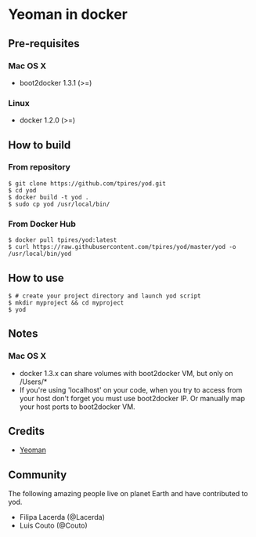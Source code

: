 # Yeoman in docker #

## Pre-requisites ##
### Mac OS X ###
* boot2docker 1.3.1 (>=)
### Linux ###
* docker 1.2.0 (>=)
## How to build ##
### From repository ###
	$ git clone https://github.com/tpires/yod.git
	$ cd yod
	$ docker build -t yod .
	$ sudo cp yod /usr/local/bin/
### From Docker Hub ###
	$ docker pull tpires/yod:latest
	$ curl https://raw.githubusercontent.com/tpires/yod/master/yod -o /usr/local/bin/yod

## How to use
	$ # create your project directory and launch yod script
	$ mkdir myproject && cd myproject
	$ yod

## Notes ##
### Mac OS X ###
* docker 1.3.x can share volumes with boot2docker VM, but only on /Users/*
* If you're using 'localhost' on your code, when you try to access from your host don't forget you must use boot2docker IP. Or manually map your host ports to boot2docker VM.

## Credits ##
* [Yeoman](http://yeoman.io)

## Community ##
The following amazing people live on planet Earth and have contributed to yod.

* Filipa Lacerda (@Lacerda)
* Luis Couto (@Couto)